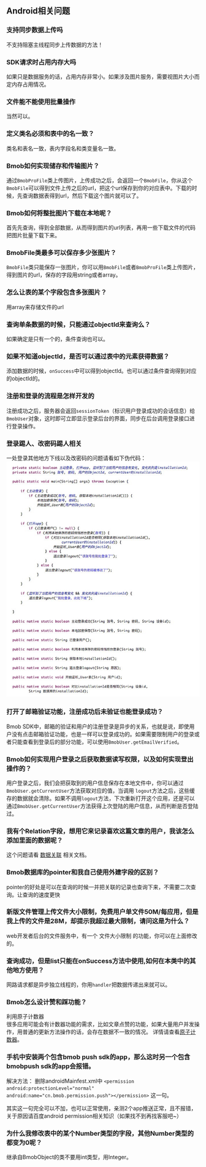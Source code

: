 ## Android相关问题

### 支持同步数据上传吗

不支持阻塞主线程同步上传数据的方法！

### SDK请求时占用内存大吗

如果只是数据服务的话，占用内存非常小。如果涉及图片服务，需要视图片大小而定内存占用情况。

### 文件能不能使用批量操作

当然可以。

### 定义类名必须和表中的名一致？

类名和表名一致，表内字段名和类变量名一致。

### Bmob如何实现储存和传输图片？

通过`BmobProFile`类上传图片，上传成功之后，会返回一个`BmobFile`，你从这个`BmobFile`可以得到文件上传之后的url，把这个url保存到你的对应表中。下载的时候，先查询数据表得到url，然后下载这个图片就可以了。 

### Bmob如何将整批图片下载在本地呢？

首先先查询，得到全部数据，从而得到图片的url列表，再用一些下载文件的代码把图片批量下载下来。

### BmobFile类最多可以保存多少张图片？

`BmobFile`类只能保存一张图片，你可以用`BmobFile`或者`BmobProFile`类上传图片，得到图片的url，保存的字段用string或者array。

### 怎么让表的某个字段包含多张图片？

用array来存储文件的url

### 查询单条数据的时候，只能通过objectId来查询么？ 

如果确定是只有一个的，条件查询也可以。

### 如果不知道objectId，是否可以通过表中的元素获得数据？

添加数据的时候，`onSuccess`中可以得到objectId。也可以通过条件查询得到对应的objectId的。

### 注册和登录的流程是怎样开发的

注册成功之后，服务器会返回`sessionToken`（标识用户登录成功的会话信息）给`BmobUser`对象，这时即可立即显示登录后台的界面，同步在后台调用登录接口进行登录操作。

### 登录踢人、改密码踢人相关

一处登录其他地方下线以及改密码的问题请看如下伪代码：
![](image/pseudocode.png)

### 打开了邮箱验证功能，注册成功后未验证也能登录成功？

Bmob SDK中，邮箱的验证和用户的注册登录是异步的关系，也就是说，即使用户没有点击邮箱验证功能，也是一样可以登录成功的。如果需要限制用户的登录或者只能查看到登录后的部分功能，可以使用`BmobUser.getEmailVerified`。

### Bmob如何实现用户登录之后获取数据读写权限，以及如何实现登出操作的？

用户登录之后，我们会把获取到的用户信息保存在本地文件中，你可以通过`BmobUser.getCurrentUser`方法获取对应的值，当调用 `logout`方法之后，这些缓存的数据就会清除。如果不调用`logout`方法，下次重新打开这个应用，还是可以通过`BmobUser.getCurrentUser`方法获得上次登陆的用户信息，从而判断是否登陆过。

### 我有个Relation字段，想用它来记录喜欢这篇文章的用户，我该怎么添加里面的数据呢？

这个问题请看 [数据关联](http://docs.bmob.cn/android/developdoc/index.html?menukey=develop_doc&key=develop_android#index_%E6%95%B0%E6%8D%AE%E5%85%B3%E8%81%94) 相关文档。

### Bmob数据库的pointer和我自己使用外建字段的区别？

pointer的好处是可以在查询的时候一并把关联的记录也查询下来，不需要二次查询。让查询的速度更快


### 新版文件管理上传文件大小限制，免费用户单文件50M/每应用，但是我上传的文件是28M，却提示我超过最大限制，请问这是为什么？

web开发者后台的文件服务中，有一个 文件大小限制 的功能，你可以在上面修改的。

### 查询成功，但是list只能在onSuccess方法中使用,如何在本类中的其他地方使用？

网路请求都是异步独立线程的，你用`handler`把数据传递出来就可以。

### Bmob怎么设计赞和踩功能？

利用原子计数器   
很多应用可能会有计数器功能的需求，比如文章点赞的功能，如果大量用户并发操作，用普通的更新方法操作的话，会存在数据不一致的情况。
详情请查看[原子计数器](http://docs.bmob.cn/android/developdoc/index.html?menukey=develop_doc&key=develop_android#index_%E5%8E%9F%E5%AD%90%E8%AE%A1%E6%95%B0%E5%99%A8)。

### 手机中安装两个包含bmob push sdk的app，那么这时另一个包含bmobpush sdk的app会报错。
解决方法：
删除androidMainfest.xml中
```<permission android:protectionLevel="normal" android:name="cn.bmob.permission.push"></permission>```
这一句。

其实这一句完全可以不加，也可以正常使用，亲测2个app推送正常，且不报错，关于原因请百度android permission相关知识（如果找不到再找客服吧~）

### 为什么我修改表中的某个Number类型的字段，其他Number类型的都变为0呢？

继承自BmobObject的类不要用int类型，用Integer。


